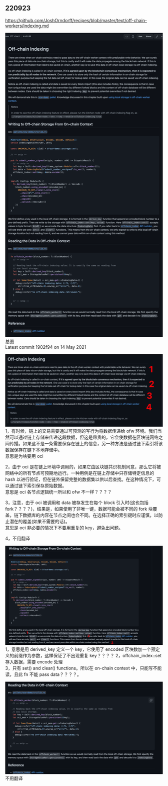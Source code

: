 ## 220923

https://github.com/JoshOrndorff/recipes/blob/master/text/off-chain-workers/indexing.md

![](./img/2022-09-24-00-59-06.png)  
总图  
Latest commit 1902f94 on 14 May 2021

![](./img/2022-09-24-01-19-02.png)  
1，有时候，链上的交易需要通过可预测的写行为将数据传递给 ofw 环境。我们当然可以通过链上存储来传递这段数据，但这是昂贵的，它会使数据在区块链网络之间传播。如果这不是一条需要保存在链上的信息，另一种方法是通过链下索引将该数据保存在链下本地存储中。  
意思是为啥要用 oci

2，由于 oci 是在链上环境中调用的，如果它由区块链共识机制同意，那么它将被网络中的所有节点可预期地运行。一种用例是在链上存储中只存储特定信息的 hash 以进行验证，但在链外保留完整的数据集以供以后查找。在这种情况下，可以通过链下索引保存原始数据。  
意思是 oci 各节点逻辑统一所以和 ofw 不一样？？？？

3，注意，由于 oci 被调用和 data 被存发生在每个 block 引入时(这也包括 fork？？？？)，结果是，如果使用了非唯一键，数据可能会被不同的 fork 块覆盖，链下数据库的内容在节点之间也会不同。在选择正确的索引键时应谨慎，以防止潜在的覆盖(如果不需要的话)。  
意思是 oci 非必要的情况下不要用重复的 key，避免出问题。

4，不用翻译

![](./img/2022-09-24-01-42-56.png)  
1，意思是用 derived_key 定义一个 key，它使用了 encoded 区块数加一个预定义的前缀作为参数，这样保证了不出现重复 key？？？？
2，offchain_index::set 存入数据，需要 encode 处理  
3，只有 set() and clear() functions。所以在 on-chain context 中，只能写不能读，且此 fn 不能 pass data？？？？。

![](./img/2022-09-24-01-43-46.png)  
不用翻译
